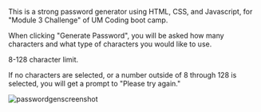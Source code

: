 This is a strong password generator using HTML, CSS, and Javascript, for "Module 3 Challenge" of UM Coding boot camp.

When clicking "Generate Password", you will be asked how many characters and what type of characters you would like to use. 

8-128 character limit.

If no characters are selected, or a number outside of 8 through 128 is selected, you will get a prompt to "Please try again."


![passwordgenscreenshot](https://user-images.githubusercontent.com/105268966/176764941-2e4df825-f5ae-4aea-86cc-7e3a32e25b07.jpg)
